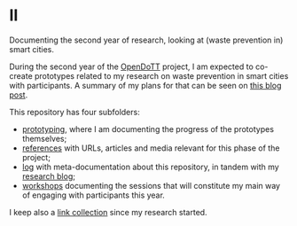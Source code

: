 # II
Documenting the second year of research, looking at (waste prevention in) smart cities.

During the second year of the [OpenDoTT](https://opendott.org) project, I am expected to co-create prototypes related to my research on waste prevention in smart cities with participants. A summary of my plans for that can be seen on [this blog post](https://is.efeefe.me/opendott/prototyping).

This repository has four subfolders:

- [prototyping](prototyping), where I am documenting the progress of the prototypes themselves;
- [references](references) with URLs, articles and media relevant for this phase of the project;
- [log](log) with meta-documentation about this repository, in tandem with my [research blog](https://is.efeefe.me/opendott);
- [workshops](workshops) documenting the sessions that will constitute my main way of engaging with participants this year.

I keep also a [link collection](https://links.efeefe.me/?searchtags=opendott) since my research started.
